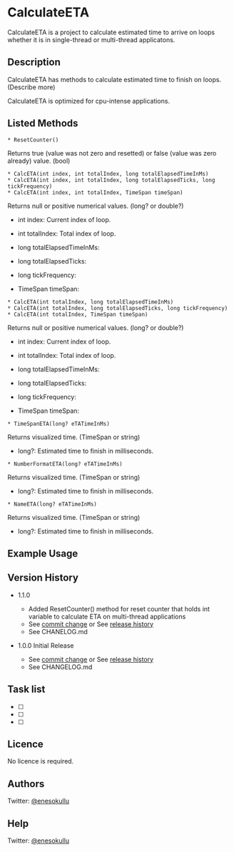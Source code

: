 # CalculateETA

CalculateETA is a project to calculate estimated time to arrive on loops whether it is in single-thread or multi-thread applicatons.

## Description

CalculateETA has methods to calculate estimated time to finish on loops. (Describe more)

CalculateETA is optimized for cpu-intense applications.

## Listed Methods

```
* ResetCounter()
```

Returns true (value was not zero and resetted) or false (value was zero already) value. (bool)

```
* CalcETA(int index, int totalIndex, long totalElapsedTimeInMs)
* CalcETA(int index, int totalIndex, long totalElapsedTicks, long tickFrequency)
* CalcETA(int index, int totalIndex, TimeSpan timeSpan)
```

Returns null or positive numerical values. (long? or double?)

* int index: Current index of loop.
 
* int totalIndex: Total index of loop.

* long totalElapsedTimeInMs:

* long totalElapsedTicks:

* long tickFrequency:

* TimeSpan timeSpan: 

```
* CalcETA(int totalIndex, long totalElapsedTimeInMs)
* CalcETA(int totalIndex, long totalElapsedTicks, long tickFrequency)
* CalcETA(int totalIndex, TimeSpan timeSpan)
```

Returns null or positive numerical values. (long? or double?)

* int index: Current index of loop.
 
* int totalIndex: Total index of loop.

* long totalElapsedTimeInMs:

* long totalElapsedTicks:

* long tickFrequency:

* TimeSpan timeSpan: 

```
* TimeSpanETA(long? eTATimeInMs)
```

Returns visualized time. (TimeSpan or string)

* long?: Estimated time to finish in milliseconds.

```
* NumberFormatETA(long? eTATimeInMs)
```

Returns visualized time. (TimeSpan or string)

* long?: Estimated time to finish in milliseconds.

```
* NameETA(long? eTATimeInMs)
```

Returns visualized time. (TimeSpan or string)

* long?: Estimated time to finish in milliseconds.

## Example Usage

###
 
## Version History

* 1.1.0
  * Added ResetCounter() method for reset counter that holds int variable to calculate ETA on multi-thread applications
  * See [commit change](https://github.com/meokullu/CalculateETA/commits/master) or See [release history](https://github.com/meokullu/CalculateETA/releases)
  * See CHANELOG.md

* 1.0.0 Initial Release
  * See [commit change](https://github.com/meokullu/CalculateETA/commits/master) or See [release history](https://github.com/meokullu/CalculateETA/releases)
  * See CHANGELOG.md
  
## Task list
- [ ] 
- [ ] 
- [ ]

## Licence
No licence is required.

## Authors
Twitter: [@enesokullu](https://twitter.com/EnesOkullu)

## Help
Twitter: [@enesokullu](https://twitter.com/EnesOkullu)
